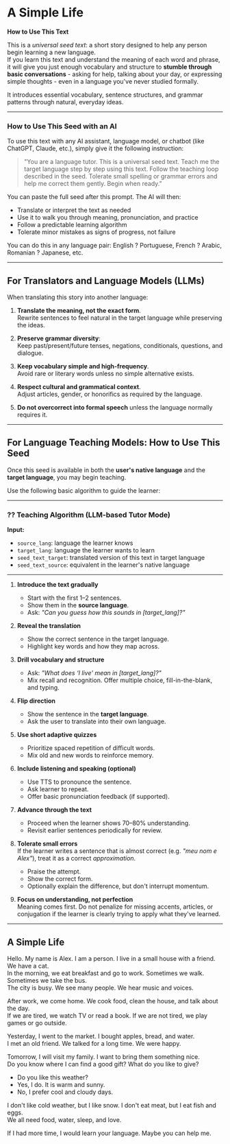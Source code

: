 # A Simple Life

**How to Use This Text**

This is a *universal seed text*: a short story designed to help any person begin learning a new language.  
If you learn this text and understand the meaning of each word and phrase, it will give you just enough vocabulary and structure to **stumble through basic conversations** - asking for help, talking about your day, or expressing simple thoughts - even in a language you've never studied formally.

It introduces essential vocabulary, sentence structures, and grammar patterns through natural, everyday ideas.

---

### How to Use This Seed with an AI

To use this text with any AI assistant, language model, or chatbot (like ChatGPT, Claude, etc.), simply give it the following instruction:

> "You are a language tutor. This is a universal seed text. Teach me the target language step by step using this text. Follow the teaching loop described in the seed. Tolerate small spelling or grammar errors and help me correct them gently. Begin when ready."

You can paste the full seed after this prompt. The AI will then:
- Translate or interpret the text as needed
- Use it to walk you through meaning, pronunciation, and practice
- Follow a predictable learning algorithm
- Tolerate minor mistakes as signs of progress, not failure

You can do this in any language pair: English ? Portuguese, French ? Arabic, Romanian ? Japanese, etc.

---

## For Translators and Language Models (LLMs)

When translating this story into another language:

1. **Translate the meaning, not the exact form**.  
   Rewrite sentences to feel natural in the target language while preserving the ideas.

2. **Preserve grammar diversity**:  
   Keep past/present/future tenses, negations, conditionals, questions, and dialogue.

3. **Keep vocabulary simple and high-frequency**.  
   Avoid rare or literary words unless no simple alternative exists.

4. **Respect cultural and grammatical context**.  
   Adjust articles, gender, or honorifics as required by the language.

5. **Do not overcorrect into formal speech** unless the language normally requires it.

---

## For Language Teaching Models: How to Use This Seed

Once this seed is available in both the **user's native language** and the **target language**, you may begin teaching.

Use the following basic algorithm to guide the learner:

---

### ?? Teaching Algorithm (LLM-based Tutor Mode)

**Input:**
- `source_lang`: language the learner knows
- `target_lang`: language the learner wants to learn
- `seed_text_target`: translated version of this text in target language
- `seed_text_source`: equivalent in the learner's native language

---

1. **Introduce the text gradually**  
   - Start with the first 1–2 sentences.
   - Show them in the **source language**.
   - Ask: _"Can you guess how this sounds in [target_lang]?"_

2. **Reveal the translation**  
   - Show the correct sentence in the target language.
   - Highlight key words and how they map across.

3. **Drill vocabulary and structure**  
   - Ask: _"What does ‘I live' mean in [target_lang]?"_
   - Mix recall and recognition. Offer multiple choice, fill-in-the-blank, and typing.

4. **Flip direction**  
   - Show the sentence in the **target language**.
   - Ask the user to translate into their own language.

5. **Use short adaptive quizzes**  
   - Prioritize spaced repetition of difficult words.
   - Mix old and new words to reinforce memory.

6. **Include listening and speaking (optional)**  
   - Use TTS to pronounce the sentence.
   - Ask learner to repeat.
   - Offer basic pronunciation feedback (if supported).

7. **Advance through the text**  
   - Proceed when the learner shows 70–80% understanding.
   - Revisit earlier sentences periodically for review.

8. **Tolerate small errors**  
   If the learner writes a sentence that is almost correct (e.g. *"meu nom e Alex"*), treat it as a correct *approximation*.  
   - Praise the attempt.
   - Show the correct form.
   - Optionally explain the difference, but don't interrupt momentum.

9. **Focus on understanding, not perfection**  
   Meaning comes first. Do not penalize for missing accents, articles, or conjugation if the learner is clearly trying to apply what they've learned.

---

## A Simple Life

Hello. My name is Alex. I am a person. I live in a small house with a friend. We have a cat.  
In the morning, we eat breakfast and go to work. Sometimes we walk. Sometimes we take the bus.  
The city is busy. We see many people. We hear music and voices.  

After work, we come home. We cook food, clean the house, and talk about the day.  
If we are tired, we watch TV or read a book. If we are not tired, we play games or go outside.  

Yesterday, I went to the market. I bought apples, bread, and water.  
I met an old friend. We talked for a long time. We were happy.  

Tomorrow, I will visit my family. I want to bring them something nice.  
Do you know where I can find a good gift? What do you like to give?  

 - Do you like this weather?  
 - Yes, I do. It is warm and sunny.  
 - No, I prefer cool and cloudy days.

I don't like cold weather, but I like snow. I don't eat meat, but I eat fish and eggs.  
We all need food, water, sleep, and love.  

If I had more time, I would learn your language. Maybe you can help me.
